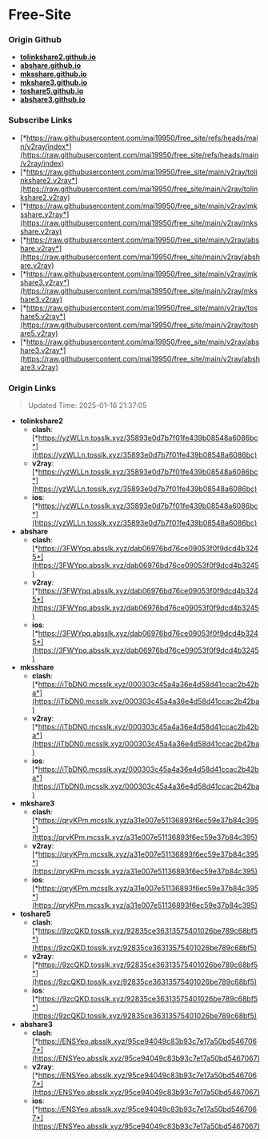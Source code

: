 # Free-Site

### Origin Github

- [**tolinkshare2.github.io**](https://github.com/tolinkshare2/tolinkshare2.github.io)
- [**abshare.github.io**](https://github.com/abshare/abshare.github.io)
- [**mksshare.github.io**](https://github.com/mksshare/mksshare.github.io)
- [**mkshare3.github.io**](https://github.com/mkshare3/mkshare3.github.io)
- [**toshare5.github.io**](https://github.com/toshare5/toshare5.github.io)
- [**abshare3.github.io**](https://github.com/abshare3/abshare3.github.io)

### Subscribe Links

- [*https://raw.githubusercontent.com/mai19950/free_site/refs/heads/main/v2ray/index*](https://raw.githubusercontent.com/mai19950/free_site/refs/heads/main/v2ray/index)
- [*https://raw.githubusercontent.com/mai19950/free_site/main/v2ray/tolinkshare2.v2ray*](https://raw.githubusercontent.com/mai19950/free_site/main/v2ray/tolinkshare2.v2ray)
- [*https://raw.githubusercontent.com/mai19950/free_site/main/v2ray/mksshare.v2ray*](https://raw.githubusercontent.com/mai19950/free_site/main/v2ray/mksshare.v2ray)
- [*https://raw.githubusercontent.com/mai19950/free_site/main/v2ray/abshare.v2ray*](https://raw.githubusercontent.com/mai19950/free_site/main/v2ray/abshare.v2ray)
- [*https://raw.githubusercontent.com/mai19950/free_site/main/v2ray/mkshare3.v2ray*](https://raw.githubusercontent.com/mai19950/free_site/main/v2ray/mkshare3.v2ray)
- [*https://raw.githubusercontent.com/mai19950/free_site/main/v2ray/toshare5.v2ray*](https://raw.githubusercontent.com/mai19950/free_site/main/v2ray/toshare5.v2ray)
- [*https://raw.githubusercontent.com/mai19950/free_site/main/v2ray/abshare3.v2ray*](https://raw.githubusercontent.com/mai19950/free_site/main/v2ray/abshare3.v2ray)

### Origin Links

> Updated Time: 2025-01-16 21:37:05

- **tolinkshare2**
  - **clash**: [*https://yzWLLn.tosslk.xyz/35893e0d7b7f01fe439b08548a6086bc*](https://yzWLLn.tosslk.xyz/35893e0d7b7f01fe439b08548a6086bc)
  - **v2ray**: [*https://yzWLLn.tosslk.xyz/35893e0d7b7f01fe439b08548a6086bc*](https://yzWLLn.tosslk.xyz/35893e0d7b7f01fe439b08548a6086bc)
  - **ios**: [*https://yzWLLn.tosslk.xyz/35893e0d7b7f01fe439b08548a6086bc*](https://yzWLLn.tosslk.xyz/35893e0d7b7f01fe439b08548a6086bc)
- **abshare**
  - **clash**: [*https://3FWYpq.absslk.xyz/dab06976bd76ce09053f0f9dcd4b3245*](https://3FWYpq.absslk.xyz/dab06976bd76ce09053f0f9dcd4b3245)
  - **v2ray**: [*https://3FWYpq.absslk.xyz/dab06976bd76ce09053f0f9dcd4b3245*](https://3FWYpq.absslk.xyz/dab06976bd76ce09053f0f9dcd4b3245)
  - **ios**: [*https://3FWYpq.absslk.xyz/dab06976bd76ce09053f0f9dcd4b3245*](https://3FWYpq.absslk.xyz/dab06976bd76ce09053f0f9dcd4b3245)
- **mksshare**
  - **clash**: [*https://iTbDN0.mcsslk.xyz/000303c45a4a36e4d58d41ccac2b42ba*](https://iTbDN0.mcsslk.xyz/000303c45a4a36e4d58d41ccac2b42ba)
  - **v2ray**: [*https://iTbDN0.mcsslk.xyz/000303c45a4a36e4d58d41ccac2b42ba*](https://iTbDN0.mcsslk.xyz/000303c45a4a36e4d58d41ccac2b42ba)
  - **ios**: [*https://iTbDN0.mcsslk.xyz/000303c45a4a36e4d58d41ccac2b42ba*](https://iTbDN0.mcsslk.xyz/000303c45a4a36e4d58d41ccac2b42ba)
- **mkshare3**
  - **clash**: [*https://qryKPm.mcsslk.xyz/a31e007e51136893f6ec59e37b84c395*](https://qryKPm.mcsslk.xyz/a31e007e51136893f6ec59e37b84c395)
  - **v2ray**: [*https://qryKPm.mcsslk.xyz/a31e007e51136893f6ec59e37b84c395*](https://qryKPm.mcsslk.xyz/a31e007e51136893f6ec59e37b84c395)
  - **ios**: [*https://qryKPm.mcsslk.xyz/a31e007e51136893f6ec59e37b84c395*](https://qryKPm.mcsslk.xyz/a31e007e51136893f6ec59e37b84c395)
- **toshare5**
  - **clash**: [*https://9zcQKD.tosslk.xyz/92835ce36313575401026be789c68bf5*](https://9zcQKD.tosslk.xyz/92835ce36313575401026be789c68bf5)
  - **v2ray**: [*https://9zcQKD.tosslk.xyz/92835ce36313575401026be789c68bf5*](https://9zcQKD.tosslk.xyz/92835ce36313575401026be789c68bf5)
  - **ios**: [*https://9zcQKD.tosslk.xyz/92835ce36313575401026be789c68bf5*](https://9zcQKD.tosslk.xyz/92835ce36313575401026be789c68bf5)
- **abshare3**
  - **clash**: [*https://ENSYeo.absslk.xyz/95ce94049c83b93c7e17a50bd5467067*](https://ENSYeo.absslk.xyz/95ce94049c83b93c7e17a50bd5467067)
  - **v2ray**: [*https://ENSYeo.absslk.xyz/95ce94049c83b93c7e17a50bd5467067*](https://ENSYeo.absslk.xyz/95ce94049c83b93c7e17a50bd5467067)
  - **ios**: [*https://ENSYeo.absslk.xyz/95ce94049c83b93c7e17a50bd5467067*](https://ENSYeo.absslk.xyz/95ce94049c83b93c7e17a50bd5467067)
